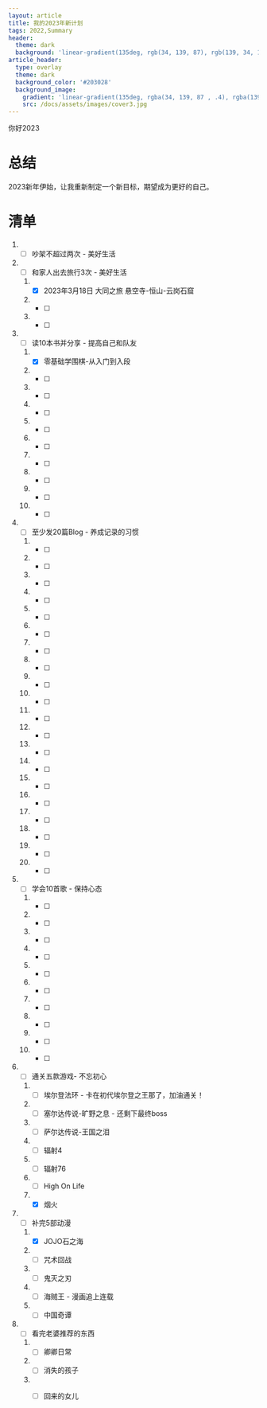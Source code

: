 ```yaml
---
layout: article
title: 我的2023年新计划
tags: 2022,Summary
header:
  theme: dark
  background: 'linear-gradient(135deg, rgb(34, 139, 87), rgb(139, 34, 139))'
article_header:
  type: overlay
  theme: dark
  background_color: '#203028'
  background_image:
    gradient: 'linear-gradient(135deg, rgba(34, 139, 87 , .4), rgba(139, 34, 139, .4))'
    src: /docs/assets/images/cover3.jpg
---
```

你好2023
<!--more-->
# 总结

2023新年伊始，让我重新制定一个新目标，期望成为更好的自己。

# 清单

1. - [ ] 吵架不超过两次 - 美好生活
2. - [ ] 和家人出去旅行3次 - 美好生活
   1. - [x] 2023年3月18日 大同之旅 悬空寺-恒山-云岗石窟
   2. - [ ] 
   3. - [ ] 
3. - [ ] 读10本书并分享 - 提高自己和队友
   1. - [x] 零基础学围棋-从入门到入段
   2. - [ ] 
   3. - [ ] 
   4. - [ ] 
   5. - [ ] 
   6. - [ ] 
   7. - [ ] 
   8. - [ ] 
   9. - [ ] 
   10. - [ ] 
4. - [ ] 至少发20篇Blog - 养成记录的习惯
   1. - [ ] 
   2. - [ ] 
   3. - [ ] 
   4. - [ ] 
   5. - [ ] 
   6. - [ ] 
   7. - [ ] 
   8. - [ ] 
   9. - [ ] 
   10. - [ ] 
   11. - [ ] 
   12. - [ ] 
   13. - [ ] 
   14. - [ ] 
   15. - [ ] 
   16. - [ ] 
   17. - [ ] 
   18. - [ ] 
   19. - [ ] 
   20. - [ ] 
5. - [ ] 学会10首歌 - 保持心态
   1. - [ ] 
   2. - [ ] 
   3. - [ ] 
   4. - [ ] 
   5. - [ ] 
   6. - [ ] 
   7. - [ ] 
   8. - [ ] 
   9. - [ ] 
   10. - [ ] 
6. - [ ] 通关五款游戏- 不忘初心
   1. - [ ] 埃尔登法环 - 卡在初代埃尔登之王那了，加油通关！
   2. - [ ] 塞尔达传说-旷野之息 - 还剩下最终boss
   3. - [ ] 萨尔达传说-王国之泪
   4. - [ ] 辐射4
   5. - [ ] 辐射76
   6. - [ ] High On Life
   7. - [x] 烟火
7. - [ ] 补完5部动漫
   1. - [x] JOJO石之海
   2. - [ ] 咒术回战
   3. - [ ] 鬼灭之刃
   4. - [ ] 海贼王 - 漫画追上连载
   5. - [ ] 中国奇谭
8. - [ ] 看完老婆推荐的东西
   1. - [ ] 卿卿日常
   2. - [ ] 消失的孩子
   3. - [ ] 回来的女儿

